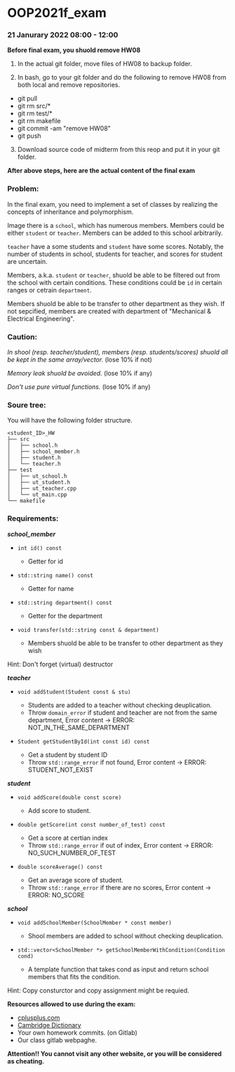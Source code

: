 # OOP2021f_exam

### 21 Janurary 2022 08:00 - 12:00

**Before final exam, you shuold remove HW08**

1. In the actual git folder, move files of HW08 to backup folder.

2. In bash, go to your git folder and do the following to remove HW08 from both local and remove repositories.

- git pull
- git rm src/*
- git rm test/*
- git rm makefile
- git commit -am "remove HW08"
- git push

3. Download source code of midterm from this reop and put it in your git folder.

**After above steps, here are the actual content of the final exam**

### Problem:

In the final exam, you need to implement a set of classes by realizing the concepts of inheritance and polymorphism.

Image there is a ```school```, which has numerous members. Members could be either ```student``` or ```teacher```. Members can be added to this school arbitrarily.

```teacher``` have a some students and ```student``` have some scores. Notably, the number of students in school, students for teacher, and scores for student are uncertain.

Members, a.k.a. ```student``` or ```teacher```, shuold be able to be filtered out from the school with certain conditions. These conditions could be `id` in certain ranges or cetrain `department`. 

Members shuold be able to be transfer to other department as they wish. If not sepcified, members are created with department of "Mechanical & Electrical Engineering".

### Caution:

*In shool (resp. teacher/student), members (resp. students/scores) shuold all be kept in the same array/vector.* (lose 10% if not)

*Memory leak shuold be avoided.* (lose 10% if any)

*Don't use pure virtual functions.* (lose 10% if any)

### Soure tree:

You will have the following folder structure.

```
<student_ID>_HW
├── src
│   ├── school.h
│   ├── school_member.h
│   ├── student.h
│   └── teacher.h
├── test
│   ├── ut_school.h
│   ├── ut_student.h
│   ├── ut_teacher.cpp
│   └── ut_main.cpp
└── makefile
```

### Requirements:

***school_member***

- `int id() const`
  - Getter for id
  
- `std::string name() const`
  - Getter for name

- `std::string department() const`
  - Getter for the department

- `void transfer(std::string const & department)`
  - Members shuold be able to be transfer to other department as they wish
  
Hint: Don't forget (virtual) destructor

***teacher***

- `void addStudent(Student const & stu)`
  - Students are added to a teacher without checking deuplication.
  - Throw `domain_error` if student and teacher are not from the same department, Error content -> ERROR: NOT_IN_THE_SAME_DEPARTMENT
  
- `Student getStudentById(int const id) const` 
  - Get a student by student ID
  - Throw `std::range_error` if not found, Error content -> ERROR: STUDENT_NOT_EXIST

***student***

- `void addScore(double const score)`
  - Add score to student.

- `double getScore(int const number_of_test) const`
  - Get a score at certian index
  - Throw `std::range_error` if out of index, Error content -> ERROR: NO_SUCH_NUMBER_OF_TEST
  
- `double scoreAverage() const`
  - Get an average score of student.
  - Throw `std::range_error` if there are no scores, Error content -> ERROR: NO_SCORE

***school***

- `void addSchoolMember(SchoolMember * const member)`
  - Shool members are added to school without checking deuplication.
  
- `std::vector<SchoolMember *> getSchoolMemberWithCondition(Condition cond)`
  - A template function that takes cond as input and return school members that fits the condition.

Hint: Copy consturctor and copy assignment might be requied.

**Resources allowed to use during the exam:**
-  [cplusplus.com](http://www.cplusplus.com/ "cplusplus.com")
-  [Cambridge Dictionary](https://dictionary.cambridge.org/zht/)
- Your own homework commits. (on Gitlab)
- Our class gitlab webpaghe.

**Attention!! You cannot visit any other website, or you will be considered as cheating.**
